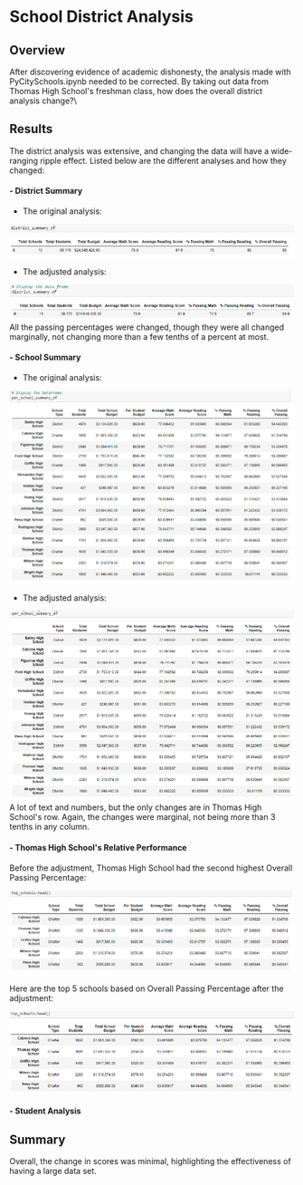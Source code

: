 # School District Analysis
## Overview
After discovering evidence of academic dishonesty, the analysis made with PyCitySchools.ipynb needed to be corrected. By taking out data from Thomas High School's freshman class, how does the overall district analysis change?\

## Results
The district analysis was extensive, and changing the data will have a wide-ranging ripple effect. Listed below are the different analyses and how they changed:
#### - District Summary
- The original analysis:
 
![Original District Summary](/Resources/district_summary_mod.PNG)
- The adjusted analysis:

![Adjusted District Summary](/Resources/district_summary_chal.PNG)
All the passing percentages were changed, though they were all changed marginally, not changing more than a few tenths of a percent at most.
#### - School Summary
- The original analysis:

![Original School Summary](/Resources/per_school_summary_mod.PNG)
- The adjusted analysis:

![Adjusted School_Summary](/Resources/per_school_summary_chal.PNG)
A lot of text and numbers, but the only changes are in Thomas High School's row. Again, the changes were marginal, not being more than 3 tenths in any column.
#### - Thomas High School's Relative Performance
Before the adjustment, Thomas High School had the second highest Overall Passing Percentage:

![Original Top Schools](/Resources/top_schools_mod.PNG)

Here are the top 5 schools based on Overall Passing Percentage after the adjustment:

![Adjusted Top Schools](/Resources/top_schools_chal.PNG)


#### - Student Analysis

## Summary
Overall, the change in scores was minimal, highlighting the effectiveness of having a large data set. 
